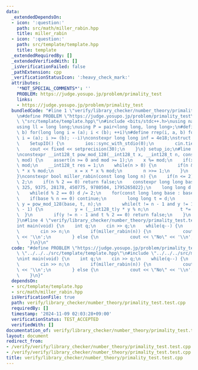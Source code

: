 ```yaml
---
data:
  _extendedDependsOn:
  - icon: ':question:'
    path: src/math/miller_rabin.hpp
    title: miller_rabin
  - icon: ':question:'
    path: src/template/template.hpp
    title: template
  _extendedRequiredBy: []
  _extendedVerifiedWith: []
  _isVerificationFailed: false
  _pathExtension: cpp
  _verificationStatusIcon: ':heavy_check_mark:'
  attributes:
    '*NOT_SPECIAL_COMMENTS*': ''
    PROBLEM: https://judge.yosupo.jp/problem/primality_test
    links:
    - https://judge.yosupo.jp/problem/primality_test
  bundledCode: "#line 1 \"verify/library_checker/number_theory/primality_test.test.cpp\"\
    \n#define PROBLEM \"https://judge.yosupo.jp/problem/primality_test\"\n#line 2\
    \ \"src/template/template.hpp\"\n#include <bits/stdc++.h>\nusing namespace std;\n\
    using ll = long long;\nusing P = pair<long long, long long>;\n#define rep(i, a,\
    \ b) for(long long i = (a); i < (b); ++i)\n#define rrep(i, a, b) for(long long\
    \ i = (a); i >= (b); --i)\nconstexpr long long inf = 4e18;\nstruct SetupIO {\n\
    \    SetupIO() {\n        ios::sync_with_stdio(0);\n        cin.tie(0);\n    \
    \    cout << fixed << setprecision(30);\n    }\n} setup_io;\n#line 3 \"src/math/miller_rabin.hpp\"\
    \nconstexpr __int128_t pow_mod_128(__int128_t x, __int128_t n, const __int128_t\
    \ mod) {\n    assert(n >= 0 and mod >= 1);\n    x %= mod;\n    if(x < 0) x +=\
    \ mod;\n    __int128_t res = 1;\n    while(n > 0) {\n        if(n & 1) res = res\
    \ * x % mod;\n        x = x * x % mod;\n        n >>= 1;\n    }\n    return res;\n\
    }\nconstexpr bool miller_rabin(const long long n) {\n    if(n <= 2) return n ==\
    \ 2;\n    if(n % 2 == 0) return false;\n    constexpr long long bases[7] = {2,\
    \ 325, 9375, 28178, 450775, 9780504, 1795265022};\n    long long d = n - 1;\n\
    \    while(d % 2 == 0) d /= 2;\n    for(const long long base : bases) {\n    \
    \    if(base % n == 0) continue;\n        long long t = d;\n        long long\
    \ y = pow_mod_128(base, t, n);\n        while(t != n - 1 and y != 1 and y != n\
    \ - 1) {\n            y = (__int128_t)y * y % n;\n            t *= 2;\n      \
    \  }\n        if(y != n - 1 and t % 2 == 0) return false;\n    }\n    return true;\n\
    }\n#line 4 \"verify/library_checker/number_theory/primality_test.test.cpp\"\n\
    int main(void) {\n    int q;\n    cin >> q;\n    while(q--) {\n        ll n;\n\
    \        cin >> n;\n        if(miller_rabin(n)) {\n            cout << \"Yes\"\
    \ << '\\n';\n        } else {\n            cout << \"No\" << '\\n';\n        }\n\
    \    }\n}\n"
  code: "#define PROBLEM \"https://judge.yosupo.jp/problem/primality_test\"\n#include\
    \ \"../../../src/template/template.hpp\"\n#include \"../../../src/math/miller_rabin.hpp\"\
    \nint main(void) {\n    int q;\n    cin >> q;\n    while(q--) {\n        ll n;\n\
    \        cin >> n;\n        if(miller_rabin(n)) {\n            cout << \"Yes\"\
    \ << '\\n';\n        } else {\n            cout << \"No\" << '\\n';\n        }\n\
    \    }\n}"
  dependsOn:
  - src/template/template.hpp
  - src/math/miller_rabin.hpp
  isVerificationFile: true
  path: verify/library_checker/number_theory/primality_test.test.cpp
  requiredBy: []
  timestamp: '2024-11-09 02:03:28+09:00'
  verificationStatus: TEST_ACCEPTED
  verifiedWith: []
documentation_of: verify/library_checker/number_theory/primality_test.test.cpp
layout: document
redirect_from:
- /verify/verify/library_checker/number_theory/primality_test.test.cpp
- /verify/verify/library_checker/number_theory/primality_test.test.cpp.html
title: verify/library_checker/number_theory/primality_test.test.cpp
---
```

